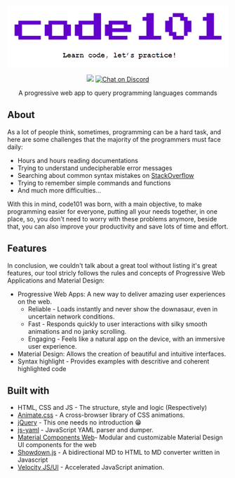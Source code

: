 <p align="center">
	<img src="res/code101-banner.png" />
</p>

<p align="center">
	<a alt="PRs Welcome">
		<img src="https://img.shields.io/badge/PRs-welcome-brightgreen.svg" />
	</a>
	<a href="https://discord.gg/Hvsz23a">
		<img src="https://img.shields.io/discord/308323056592486420.svg?logo=discord" alt="Chat on Discord">
	</a>
	<p align="center">A progressive web app to query programming languages commands</p>
</p>

## About

As a lot of people think, sometimes, programming can be a hard task, and here are some challenges that the majority of the programmers must face daily:

* Hours and hours reading documentations
* Trying to understand undecipherable error messages
* Searching about common syntax mistakes on [StackOverflow](https://stackoverflow.com)
* Trying to remember simple commands and functions
* And much more difficulties...

With this in mind, code101 was born, with a main objective, to make programming easier for everyone, putting all your needs together, in one place, so, you don't need to worry with these problems anymore, beside that, you can also improve your productivity and save lots of time and effort.

## Features

In conclusion, we couldn't talk about a great tool without listing it's great features, our tool stricly follows the rules and concepts of Progressive Web Applications and Material Design:

* Progressive Web Apps: A new way to deliver amazing user experiences on the web.
	* Reliable - Loads instantly and never show the downasaur, even in uncertain network conditions.
	* Fast - Responds quickly to user interactions with silky smooth animations and no janky scrolling.
	* Engaging - Feels like a natural app on the device, with an immersive user experience.
* Material Design: Allows the creation of beautiful and intuitive interfaces.
* Syntax highlight - Provides examples with descritive and coherent highlighted code

## Built with

* HTML, CSS and JS - The structure, style and logic (Respectively)
* [Animate.css](https://github.com/daneden/animate.css) - A cross-browser library of CSS animations.
* [jQuery](https://github.com/jquery/jquery) - This one needs no introduction :grin:
* [js-yaml](https://github.com/nodeca/js-yaml) - JavaScript YAML parser and dumper.
* [Material Components Web](https://github.com/material-components/material-components-web)- Modular and customizable Material Design UI components for the web
* [Showdown.js](https://github.com/showdownjs/showdown) - A bidirectional MD to HTML to MD converter written in Javascript 
* [Velocity JS/UI](https://github.com/julianshapiro/velocity) - Accelerated JavaScript animation.